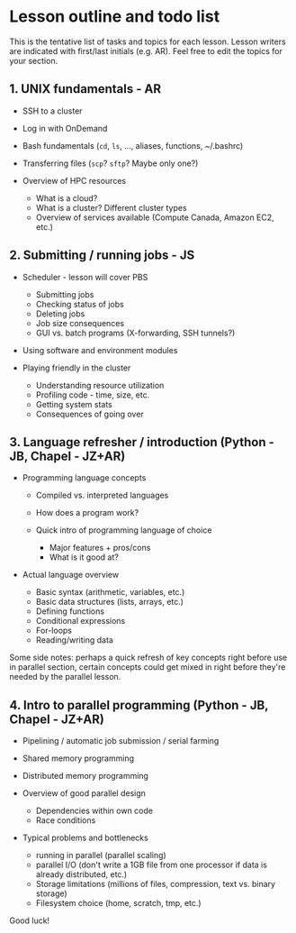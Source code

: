# Lesson outline and todo list

This is the tentative list of tasks and topics for each lesson.
Lesson writers are indicated with first/last initials (e.g. AR).
Feel free to edit the topics for your section.

## 1. UNIX fundamentals - AR

* SSH to a cluster
* Log in with OnDemand
* Bash fundamentals (`cd`, `ls`, ..., aliases, functions, ~/.bashrc)
* Transferring files (`scp`? `sftp`? Maybe only one?)
* Overview of HPC resources

	* What is a cloud?
	* What is a cluster? Different cluster types
	* Overview of services available (Compute Canada, Amazon EC2, etc.)

## 2. Submitting / running jobs - JS

* Scheduler - lesson will cover PBS 

	* Submitting jobs
	* Checking status of jobs
	* Deleting jobs
	* Job size consequences
	* GUI vs. batch programs (X-forwarding, SSH tunnels?)

* Using software and environment modules
* Playing friendly in the cluster

	* Understanding resource utilization
	* Profiling code - time, size, etc.
	* Getting system stats
	* Consequences of going over

## 3. Language refresher / introduction (Python - JB, Chapel - JZ+AR)

* Programming language concepts

	* Compiled vs. interpreted languages
	* How does a program work?
	* Quick intro of programming language of choice

		* Major features + pros/cons
		* What is it good at? 

* Actual language overview

	* Basic syntax (arithmetic, variables, etc.)
	* Basic data structures (lists, arrays, etc.)
	* Defining functions
	* Conditional expressions
	* For-loops
	* Reading/writing data

Some side notes: 
perhaps a quick refresh of key concepts right before use in parallel section,
certain concepts could get mixed in right before they're needed by the parallel lesson.

## 4. Intro to parallel programming (Python - JB, Chapel - JZ+AR)

* Pipelining / automatic job submission / serial farming
* Shared memory programming
* Distributed memory programming
* Overview of good parallel design

	* Dependencies within own code
	* Race conditions

* Typical problems and bottlenecks

	* running in parallel (parallel scaling)
	* parallel I/O (don't write a 1GB file from one processor if data is already distributed, etc.)
	* Storage limitations (millions of files, compression, text vs. binary storage)
	* Filesystem choice (home, scratch, tmp, etc.)


Good luck!

